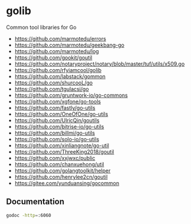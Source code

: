 # golib

Common tool libraries for Go

- <https://github.com/marmotedu/errors>
- <https://github.com/marmotedu/geekbang-go>
- <https://github.com/marmotedu/log>
- <https://github.com/gookit/goutil>
- <https://github.com/notaryproject/notary/blob/master/tuf/utils/x509.go>
- <https://github.com/rfyiamcool/golib>
- <https://github.com/labstack/gommon>
- <https://github.com/shurcooL/go>
- <https://github.com/tgulacsi/go>
- <https://github.com/gruntwork-io/go-commons>
- <https://github.com/xgfone/go-tools>
- <https://github.com/fastly/go-utils>
- <https://github.com/OneOfOne/go-utils>
- <https://github.com/UlricQin/goutils>
- <https://github.com/bitrise-io/go-utils>
- <https://github.com/billmi/go-utils>
- <https://github.com/solo-io/go-utils>
- <https://github.com/xinliangnote/go-util>
- <https://github.com/ThreeKing2018/goutil>
- <https://github.com/xxjwxc/public>
- <https://github.com/chanxuehong/util>
- <https://github.com/golangtoolkit/helper>
- <https://github.com/henrylee2cn/goutil>
- <https://gitee.com/yunduansing/gocommon>


## Documentation

```bash
godoc -http=:6060
```
